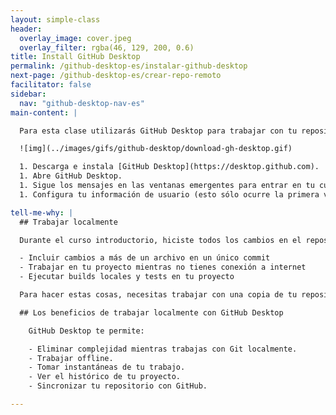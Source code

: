 ```yaml
---
layout: simple-class
header:
  overlay_image: cover.jpeg
  overlay_filter: rgba(46, 129, 200, 0.6)
title: Install GitHub Desktop
permalink: /github-desktop-es/instalar-github-desktop
next-page: /github-desktop-es/crear-repo-remoto
facilitator: false
sidebar:
  nav: "github-desktop-nav-es"
main-content: |

  Para esta clase utilizarás GitHub Desktop para trabajar con tu repositorio GitHub.

  ![img](../images/gifs/github-desktop/download-gh-desktop.gif)

  1. Descarga e instala [GitHub Desktop](https://desktop.github.com).
  1. Abre GitHub Desktop.
  1. Sigue los mensajes en las ventanas emergentes para entrar en tu cuenta.
  1. Configura tu información de usuario (esto sólo ocurre la primera vez que ejecutas el programa).

tell-me-why: |
  ## Trabajar localmente

  Durante el curso introductorio, hiciste todos los cambios en el repositorio de la clase directamente en GitHub.com. Hacer los cambios en la interfaz web funciona bien, pero en algún momento necesitarás hacer cambios más complejos o trabajar en tu proyecto de maneras que no son posibles a través de la interfaz web. Por ejemplo, podrías querer:

  - Incluir cambios a más de un archivo en un único commit
  - Trabajar en tu proyecto mientras no tienes conexión a internet
  - Ejecutar builds locales y tests en tu proyecto

  Para hacer estas cosas, necesitas trabajar con una copia de tu repositorio localmente, en tu ordenador.

  ## Los beneficios de trabajar localmente con GitHub Desktop

    GitHub Desktop te permite:

    - Eliminar complejidad mientras trabajas con Git localmente.
    - Trabajar offline.
    - Tomar instantáneas de tu trabajo.
    - Ver el histórico de tu proyecto.
    - Sincronizar tu repositorio con GitHub.

---
```

